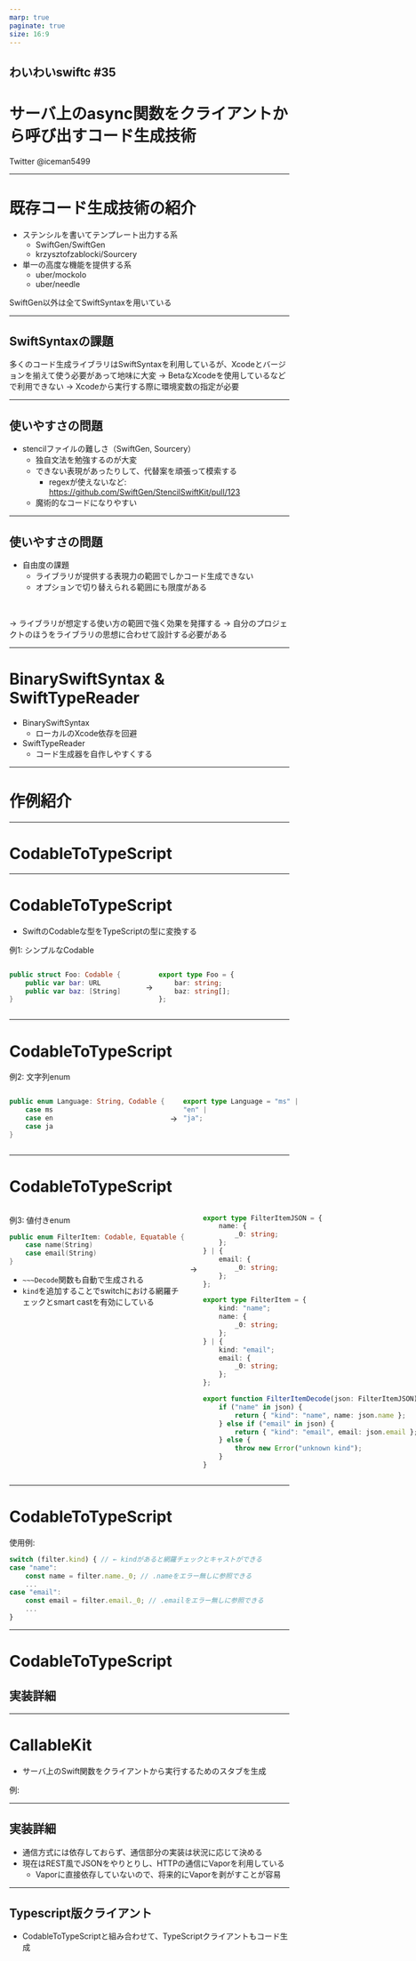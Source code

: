 ```yaml
---
marp: true
paginate: true
size: 16:9
---
```


<style>
.codegenbox {
    display: flex;
    flex-direction: row;
    align-items: start;
    width: 100%;
}
.codegenbox > .code {
    flex: 1;
}
.codegenbox > .arrow {
    padding: 10px; 
    align-self: center;
}
</style>

## わいわいswiftc #35

# サーバ上のasync関数をクライアントから呼び出すコード生成技術

Twitter @iceman5499

<!-- _footer: 2022年4月25日 -->

---

# 既存コード生成技術の紹介

- ステンシルを書いてテンプレート出力する系
    - SwiftGen/SwiftGen
    - krzysztofzablocki/Sourcery
- 単一の高度な機能を提供する系
    - uber/mockolo
    - uber/needle

SwiftGen以外は全てSwiftSyntaxを用いている

---

## SwiftSyntaxの課題

多くのコード生成ライブラリはSwiftSyntaxを利用しているが、Xcodeとバージョンを揃えて使う必要があって地味に大変
→ BetaなXcodeを使用しているなどで利用できない
→ Xcodeから実行する際に環境変数の指定が必要

---

## 使いやすさの問題

- stencilファイルの難しさ（SwiftGen, Sourcery）
	- 独自文法を勉強するのが大変
	- できない表現があったりして、代替案を頑張って模索する
		- regexが使えないなど: https://github.com/SwiftGen/StencilSwiftKit/pull/123
	- 魔術的なコードになりやすい

---

## 使いやすさの問題

- 自由度の課題
	- ライブラリが提供する表現力の範囲でしかコード生成できない
	- オプションで切り替えられる範囲にも限度がある

<br>

→ ライブラリが想定する使い方の範囲で強く効果を発揮する
→ 自分のプロジェクトのほうをライブラリの思想に合わせて設計する必要がある

---

# BinarySwiftSyntax & SwiftTypeReader

- BinarySwiftSyntax
	- ローカルのXcode依存を回避
- SwiftTypeReader
	- コード生成器を自作しやすくする

---

# 作例紹介

---

# CodableToTypeScript

--- 

# CodableToTypeScript
 
- SwiftのCodableな型をTypeScriptの型に変換する

例1: シンプルなCodable

<div class=codegenbox>
<div class=code>

```swift
public struct Foo: Codable {
    public var bar: URL
    public var baz: [String]
}
```
</div>
<p class=arrow>→</p>
<div class=code>

```typescript
export type Foo = {
    bar: string;
    baz: string[];
};
```
</div>
</div>

--- 

# CodableToTypeScript
 
例2: 文字列enum

<div class=codegenbox>
<div class=code>

```swift
public enum Language: String, Codable {
    case ms
    case en
    case ja
}
```
</div>
<p class=arrow>→</p>
<div class=code>

```typescript
export type Language = "ms" |
"en" |
"ja";
```
</div>
</div>

--- 

# CodableToTypeScript
 
<div class=codegenbox>
<div class=code>

例3: 値付きenum

```swift
public enum FilterItem: Codable, Equatable {
    case name(String)
    case email(String)
}
```

- `~~~Decode`関数も自動で生成される
- `kind`を追加することでswitchにおける網羅チェックとsmart castを有効にしている

</div>
<p class=arrow style="align-self: start; padding-top: 90px">→</p>
<div class=code style="flex: 1.5">

```typescript
export type FilterItemJSON = {
    name: {
        _0: string;
    };
} | {
    email: {
        _0: string;
    };
};

export type FilterItem = {
    kind: "name";
    name: {
        _0: string;
    };
} | {
    kind: "email";
    email: {
        _0: string;
    };
};

export function FilterItemDecode(json: FilterItemJSON): FilterItem {
    if ("name" in json) {
        return { "kind": "name", name: json.name };
    } else if ("email" in json) {
        return { "kind": "email", email: json.email };
    } else {
        throw new Error("unknown kind");
    }
}
```
</div>
</div>

--- 

# CodableToTypeScript

使用例:

```typescript
switch (filter.kind) { // ← kindがあると網羅チェックとキャストができる
case "name":
    const name = filter.name._0; // .nameをエラー無しに参照できる
    ...
case "email":
    const email = filter.email._0; // .emailをエラー無しに参照できる
    ...
}
```

---

# CodableToTypeScript

## 実装詳細



---


# CallableKit

- サーバ上のSwift関数をクライアントから実行するためのスタブを生成

例:

---

## 実装詳細

- 通信方式には依存しておらず、通信部分の実装は状況に応じて決める
- 現在はREST風でJSONをやりとりし、HTTPの通信にVaporを利用している
	- Vaporに直接依存していないので、将来的にVaporを剥がすことが容易

---

## Typescript版クライアント

- CodableToTypeScriptと組み合わせて、TypeScriptクライアントもコード生成













